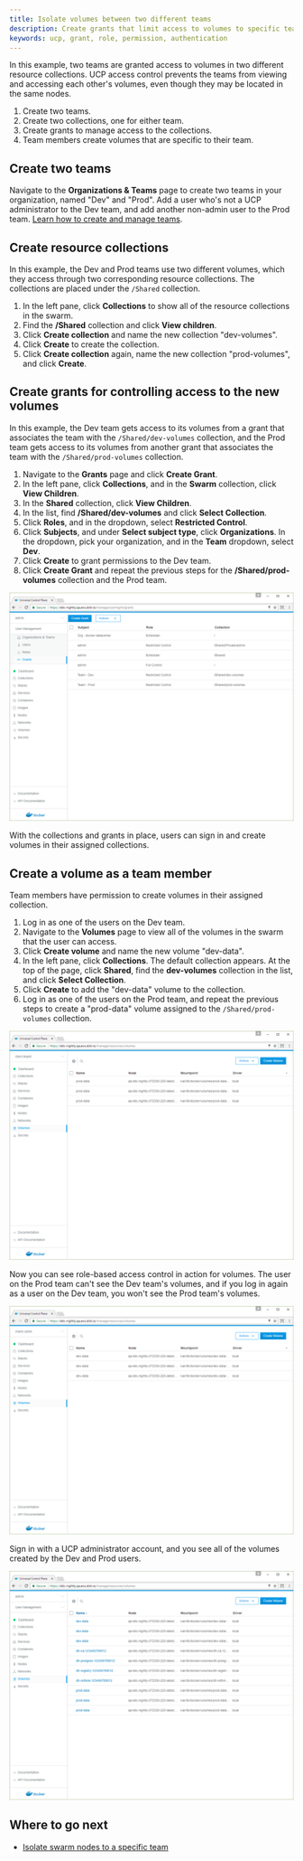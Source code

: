 ```yaml
---
title: Isolate volumes between two different teams
description: Create grants that limit access to volumes to specific teams.
keywords: ucp, grant, role, permission, authentication
---
```


In this example, two teams are granted access to volumes in two different
resource collections. UCP access control prevents the teams from viewing and
accessing each other's volumes, even though they may be located in the same
nodes.

1.  Create two teams.
2.  Create two collections, one for either team.
3.  Create grants to manage access to the collections.
4.  Team members create volumes that are specific to their team.

## Create two teams

Navigate to the **Organizations & Teams** page to create two teams in your
organization, named "Dev" and "Prod". Add a user who's not a UCP administrator
to the Dev team, and add another non-admin user to the Prod team.
[Learn how to create and manage teams](create-and-manage-teams.md). 

## Create resource collections

In this example, the Dev and Prod teams use two different volumes, which they 
access through two corresponding resource collections. The collections are
placed under the `/Shared` collection.

1.  In the left pane, click **Collections** to show all of the resource
    collections in the swarm.
2.  Find the **/Shared** collection and click **View children**.
2.  Click **Create collection** and name the new collection "dev-volumes".
3.  Click **Create** to create the collection.
4.  Click **Create collection** again, name the new collection "prod-volumes",
    and click **Create**.

## Create grants for controlling access to the new volumes

In this example, the Dev team gets access to its volumes from a grant that
associates the team with the `/Shared/dev-volumes` collection, and the Prod
team gets access to its volumes from another grant that associates the team
with the `/Shared/prod-volumes` collection.

1.  Navigate to the **Grants** page and click **Create Grant**.
2.  In the left pane, click **Collections**, and in the **Swarm** collection,
    click **View Children**.
3.  In the **Shared** collection, click **View Children**. 
4.  In the list, find **/Shared/dev-volumes** and click **Select Collection**.
3.  Click **Roles**, and in the dropdown, select **Restricted Control**.
4.  Click **Subjects**, and under **Select subject type**, click **Organizations**.
    In the dropdown, pick your organization, and in the **Team** dropdown,
    select **Dev**.
5.  Click **Create** to grant permissions to the Dev team.
6.  Click **Create Grant** and repeat the previous steps for the **/Shared/prod-volumes**
    collection and the Prod team.

![](../../images/isolate-volumes-1.png)

With the collections and grants in place, users can sign in and create volumes
in their assigned collections.

## Create a volume as a team member

Team members have permission to create volumes in their assigned collection.

1.  Log in as one of the users on the Dev team.
2.  Navigate to the **Volumes** page to view all of the volumes in the swarm
    that the user can access.
2.  Click **Create volume** and name the new volume "dev-data".
3.  In the left pane, click **Collections**. The default collection appears.
    At the top of the page, click **Shared**, find the **dev-volumes**
    collection in the list, and click **Select Collection**.
4.  Click **Create** to add the "dev-data" volume to the collection.
5.  Log in as one of the users on the Prod team, and repeat the previous steps
    to create a "prod-data" volume assigned to the `/Shared/prod-volumes`
    collection.

![](../../images/isolate-volumes-2.png)

Now you can see role-based access control in action for volumes. The user on
the Prod team can't see the Dev team's volumes, and if you log in again as a
user on the Dev team, you won't see the Prod team's volumes.

![](../../images/isolate-volumes-3.png)

Sign in with a UCP administrator account, and you see all of the volumes
created by the Dev and Prod users.

![](../../images/isolate-volumes-4.png)

## Where to go next

- [Isolate swarm nodes to a specific team](isolate-nodes-between-teams.md)

